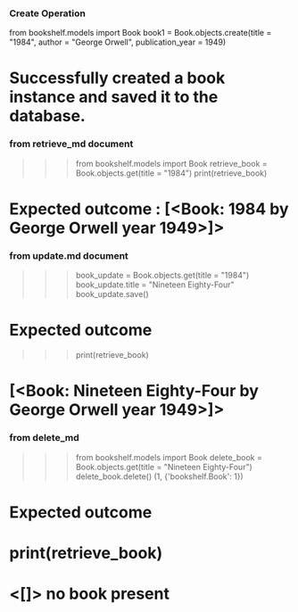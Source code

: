 ### Create Operation

from bookshelf.models import Book
book1 = Book.objects.create(title = "1984", author = "George Orwell", publication_year = 1949)
# Successfully created a book instance and saved it to the database.

### from retrieve_md document
>>> from bookshelf.models import Book
>>> retrieve_book = Book.objects.get(title = "1984")
>>> print(retrieve_book)
# Expected outcome : [<Book: 1984 by George Orwell year 1949>]>


### from update.md document
>>> book_update = Book.objects.get(title = "1984")
>>> book_update.title = "Nineteen Eighty-Four"
>>> book_update.save()

# Expected outcome 
>>> print(retrieve_book)
 # [<Book: Nineteen Eighty-Four by George Orwell year 1949>]>

 
### from delete_md 
>>> from bookshelf.models import Book
>>> delete_book = Book.objects.get(title = "Nineteen
 Eighty-Four")
>>> delete_book.delete()
(1, {'bookshelf.Book': 1})

# Expected outcome 
 # print(retrieve_book)
  # <[]> no book present

